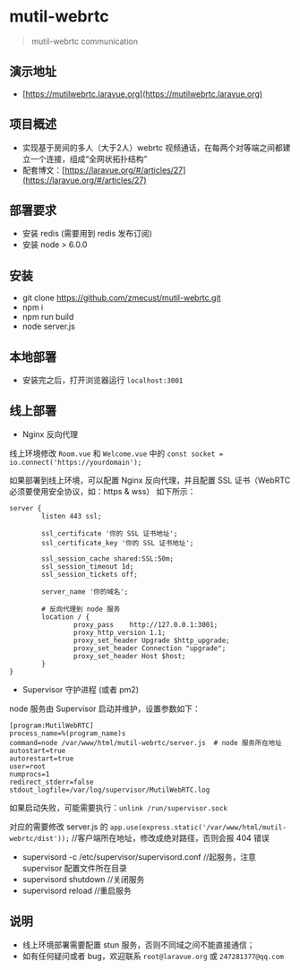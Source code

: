 # mutil-webrtc

> mutil-webrtc communication

## 演示地址

- [https://mutilwebrtc.laravue.org](https://mutilwebrtc.laravue.org)

## 项目概述

- 实现基于房间的多人（大于2人）webrtc 视频通话，在每两个对等端之间都建立一个连接，组成“全网状拓扑结构”
- 配套博文：[https://laravue.org/#/articles/27](https://laravue.org/#/articles/27)

## 部署要求

- 安装 redis (需要用到 redis 发布订阅)
- 安装 node > 6.0.0

## 安装

- git clone https://github.com/zmecust/mutil-webrtc.git
- npm i
- npm run build
- node server.js

## 本地部署

- 安装完之后，打开浏览器运行 `localhost:3001`

## 线上部署

- Nginx 反向代理

线上环境修改 `Room.vue` 和 `Welcome.vue` 中的 `const socket = io.connect('https://yourdomain');`

如果部署到线上环境，可以配置 Nginx 反向代理，并且配置 SSL 证书（WebRTC 必须要使用安全协议，如：https & wss）
如下所示：

```
server {
        listen 443 ssl;

        ssl_certificate '你的 SSL 证书地址';
        ssl_certificate_key '你的 SSL 证书地址';
        
        ssl_session_cache shared:SSL:50m;
        ssl_session_timeout 1d;
        ssl_session_tickets off;

        server_name '你的域名';

        # 反向代理到 node 服务
        location / {
                proxy_pass    http://127.0.0.1:3001;
                proxy_http_version 1.1;
                proxy_set_header Upgrade $http_upgrade;
                proxy_set_header Connection "upgrade";
                proxy_set_header Host $host;
        }
}
```

- Supervisor 守护进程 (或者 pm2)

node 服务由 Supervisor 启动并维护，设置参数如下：

```
[program:MutilWebRTC]
process_name=%(program_name)s
command=node /var/www/html/mutil-webrtc/server.js  # node 服务所在地址
autostart=true
autorestart=true
user=root
numprocs=1
redirect_stderr=false
stdout_logfile=/var/log/supervisor/MutilWebRTC.log
```
如果启动失败，可能需要执行：`unlink /run/supervisor.sock`

对应的需要修改 server.js 的 `app.use(express.static('/var/www/html/mutil-webrtc/dist'));` //客户端所在地址，修改成绝对路径，否则会报 404 错误

- supervisord -c /etc/supervisor/supervisord.conf //起服务，注意 supervisor 配置文件所在目录
- supervisord shutdown //关闭服务 
- supervisord reload //重启服务 

## 说明

- 线上环境部署需要配置 stun 服务，否则不同域之间不能直接通信；
- 如有任何疑问或者 bug，欢迎联系 `root@laravue.org` 或 `247281377@qq.com`
